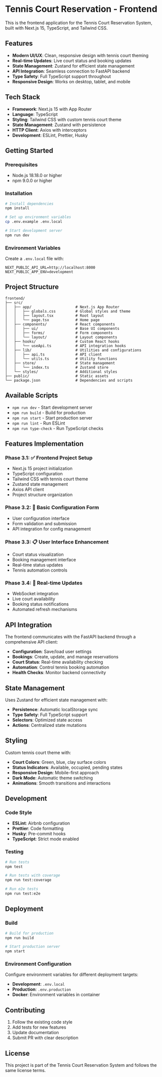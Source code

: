 # Tennis Court Reservation - Frontend

This is the frontend application for the Tennis Court Reservation System, built with Next.js 15, TypeScript, and Tailwind CSS.

## Features

- **Modern UI/UX**: Clean, responsive design with tennis court theming
- **Real-time Updates**: Live court status and booking updates
- **State Management**: Zustand for efficient state management
- **API Integration**: Seamless connection to FastAPI backend
- **Type Safety**: Full TypeScript support throughout
- **Responsive Design**: Works on desktop, tablet, and mobile

## Tech Stack

- **Framework**: Next.js 15 with App Router
- **Language**: TypeScript
- **Styling**: Tailwind CSS with custom tennis court theme
- **State Management**: Zustand with persistence
- **HTTP Client**: Axios with interceptors
- **Development**: ESLint, Prettier, Husky

## Getting Started

### Prerequisites

- Node.js 18.18.0 or higher
- npm 9.0.0 or higher

### Installation

```bash
# Install dependencies
npm install

# Set up environment variables
cp .env.example .env.local

# Start development server
npm run dev
```

### Environment Variables

Create a `.env.local` file with:

```env
NEXT_PUBLIC_API_URL=http://localhost:8000
NEXT_PUBLIC_APP_ENV=development
```

## Project Structure

```
frontend/
├── src/
│   ├── app/                    # Next.js App Router
│   │   ├── globals.css         # Global styles and theme
│   │   ├── layout.tsx          # Root layout
│   │   └── page.tsx            # Home page
│   ├── components/             # React components
│   │   ├── ui/                 # Base UI components
│   │   ├── forms/              # Form components
│   │   └── layout/             # Layout components
│   ├── hooks/                  # Custom React hooks
│   │   └── useApi.ts           # API integration hooks
│   ├── lib/                    # Utilities and configurations
│   │   ├── api.ts              # API client
│   │   └── utils.ts            # Utility functions
│   ├── store/                  # State management
│   │   └── index.ts            # Zustand store
│   └── styles/                 # Additional styles
├── public/                     # Static assets
└── package.json                # Dependencies and scripts
```

## Available Scripts

- `npm run dev` - Start development server
- `npm run build` - Build for production
- `npm run start` - Start production server
- `npm run lint` - Run ESLint
- `npm run type-check` - Run TypeScript checks

## Features Implementation

### Phase 3.1: ✅ Frontend Project Setup
- Next.js 15 project initialization
- TypeScript configuration
- Tailwind CSS with tennis court theme
- Zustand state management
- Axios API client
- Project structure organization

### Phase 3.2: 🔄 Basic Configuration Form
- User configuration interface
- Form validation and submission
- API integration for config management

### Phase 3.3: 📋 User Interface Enhancement
- Court status visualization
- Booking management interface
- Real-time status updates
- Tennis automation controls

### Phase 3.4: 🔄 Real-time Updates
- WebSocket integration
- Live court availability
- Booking status notifications
- Automated refresh mechanisms

## API Integration

The frontend communicates with the FastAPI backend through a comprehensive API client:

- **Configuration**: Save/load user settings
- **Bookings**: Create, update, and manage reservations
- **Court Status**: Real-time availability checking
- **Automation**: Control tennis booking automation
- **Health Checks**: Monitor backend connectivity

## State Management

Uses Zustand for efficient state management with:

- **Persistence**: Automatic localStorage sync
- **Type Safety**: Full TypeScript support
- **Selectors**: Optimized state access
- **Actions**: Centralized state mutations

## Styling

Custom tennis court theme with:

- **Court Colors**: Green, blue, clay surface colors
- **Status Indicators**: Available, occupied, pending states
- **Responsive Design**: Mobile-first approach
- **Dark Mode**: Automatic theme switching
- **Animations**: Smooth transitions and interactions

## Development

### Code Style

- **ESLint**: Airbnb configuration
- **Prettier**: Code formatting
- **Husky**: Pre-commit hooks
- **TypeScript**: Strict mode enabled

### Testing

```bash
# Run tests
npm test

# Run tests with coverage
npm run test:coverage

# Run e2e tests
npm run test:e2e
```

## Deployment

### Build

```bash
# Build for production
npm run build

# Start production server
npm start
```

### Environment Configuration

Configure environment variables for different deployment targets:

- **Development**: `.env.local`
- **Production**: `.env.production`
- **Docker**: Environment variables in container

## Contributing

1. Follow the existing code style
2. Add tests for new features
3. Update documentation
4. Submit PR with clear description

## License

This project is part of the Tennis Court Reservation System and follows the same license terms.